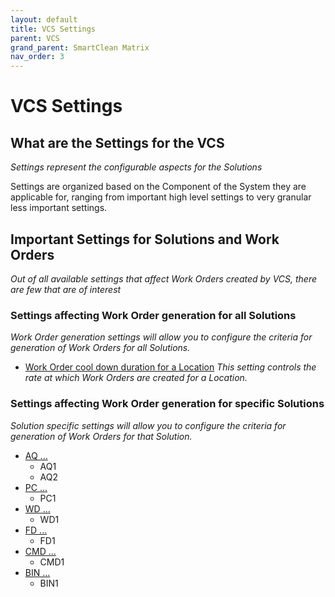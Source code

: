 ```yaml
---
layout: default
title: VCS Settings
parent: VCS
grand_parent: SmartClean Matrix
nav_order: 3
---
```

# VCS Settings

## What are the Settings for the VCS
*Settings represent the configurable aspects for the Solutions*

Settings are organized based on the Component of the System they are applicable for, ranging from 
important high level settings to very granular less important settings.

## Important Settings for Solutions and Work Orders
*Out of all available settings that affect Work Orders created by VCS, there are few that are of interest*

### Settings affecting Work Order generation for all Solutions
*Work Order generation settings will allow you to configure the criteria for generation of Work Orders for all Solutions.*

- [Work Order cool down duration for a Location]()
    *This setting controls the rate at which Work Orders are created for a Location.*

### Settings affecting Work Order generation for specific Solutions
*Solution specific settings will allow you to configure the criteria for generation of Work Orders for that Solution.*

- [AQ ...]()
  - AQ1
  - AQ2
- [PC ...]()
  - PC1
- [WD ...]()
  - WD1
- [FD ...]()
  - FD1
- [CMD ...]()
  - CMD1
- [BIN ...]()
  - BIN1


